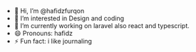 - 👋 Hi, I’m @hafidzfurqon
- 👀 I’m interested in Design and coding
- 🌱 I’m currently working on laravel also react and typescript.
- 😄 Pronouns: hafidz
- ⚡ Fun fact: i like journaling

<!---
hafidzfurqon/hafidzfurqon is a ✨ special ✨ repository because its `README.md` (this file) appears on your GitHub profile.
You can click the Preview link to take a look at your changes.
--->
